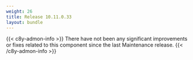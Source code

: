 ```yaml
---
weight: 26
title: Release 10.11.0.33
layout: bundle
---
```



{{< c8y-admon-info >}}
There have not been any significant improvements or fixes related to this component since the last Maintenance release.
{{< /c8y-admon-info >}}
